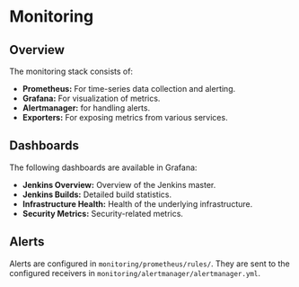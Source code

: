 # Monitoring

## Overview

The monitoring stack consists of:

-   **Prometheus:** For time-series data collection and alerting.
-   **Grafana:** For visualization of metrics.
-   **Alertmanager:** for handling alerts.
-   **Exporters:** For exposing metrics from various services.

## Dashboards

The following dashboards are available in Grafana:

-   **Jenkins Overview:** Overview of the Jenkins master.
-   **Jenkins Builds:** Detailed build statistics.
-   **Infrastructure Health:** Health of the underlying infrastructure.
-   **Security Metrics:** Security-related metrics.

## Alerts

Alerts are configured in `monitoring/prometheus/rules/`. They are sent to the configured receivers in `monitoring/alertmanager/alertmanager.yml`.
